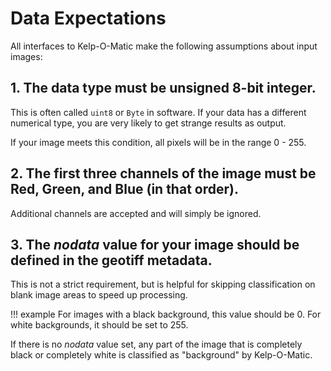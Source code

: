 # Data Expectations

All interfaces to Kelp-O-Matic make the following assumptions about input images:

## 1. The data type must be unsigned 8-bit integer.

This is often called `uint8` or `Byte` in software. If your data has a different numerical type,
you are very likely to get strange results as output.

If your image meets this condition, all pixels will be in the range 0 - 255.

## 2. The first three channels of the image must be Red, Green, and Blue (in that order).

Additional channels are accepted and will simply be ignored.

## 3. The *nodata* value for your image should be defined in the geotiff metadata.

This is not a strict requirement, but is helpful for skipping classification on blank image areas to
speed up processing.

!!! example
    For images with a black background, this value should be 0.
    For white backgrounds, it should be set to 255.

If there is no *nodata* value set, any part of the image that is completely black or completely
white is classified as "background" by Kelp-O-Matic.
